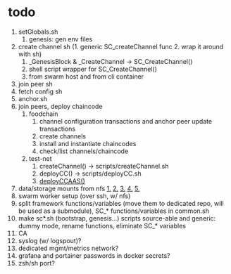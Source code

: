 # todo

1. setGlobals.sh
   1. genesis: gen env files
2. create channel sh (1. generic SC_createChannel func 2. wrap it around with sh)
   1. _GenesisBlock & _CreateChannel -> SC_CreateChannel()
   2. shell script wrapper for SC_CreateChannel()
   3. from swarm host and from cli container
3. join peer sh
4. fetch config sh
5. anchor.sh
6. join peers, deploy chaincode
   1. foodchain
      1. channel configuration transactions and anchor peer update transactions
      2. create channels
      3. install and instantiate chaincodes
      4. check/list channels/chaincode
   2. test-net
      1. createChannel() -> scripts/createChannel.sh
      2. deployCC() -> scripts/deployCC.sh
      3. [deployCCAAS()](https://github.com/hyperledger/fabric-samples/blob/main/test-network/CHAINCODE_AS_A_SERVICE_TUTORIAL.md)
7. data/storage mounts from nfs
   [1.](https://stackoverflow.com/questions/64429252/make-docker-swarm-use-same-volumes-from-docker-compose/64430006?noredirect=1#comment113933104_64430006)
   [2.](https://stackoverflow.com/questions/45282608/how-to-directly-mount-nfs-share-volume-in-container-using-docker-compose-v3)
   [3.](https://hub.docker.com/r/erichough/nfs-server)
   [4.](https://hub.docker.com/r/itsthenetwork/nfs-server-alpine)
   [5.](https://blog.ruanbekker.com/blog/2020/09/20/setup-a-nfs-server-with-docker/)
8. swarm worker setup (over ssh, w/ nfs)
9. split framework functions/variables (move them to dedicated repo, will be used as a submodule), SC_* functions/variables in common.sh
10. make sc*.sh (bootstrap, genesis...) scripts source-able and generic: dummy mode, rename functions, eliminate SC_* variables
11. CA
12. syslog (w/ logspout)?
13. dedicated mgmt/metrics network?
14. grafana and portainer passwords in docker secrets?
15. zsh/sh port?
